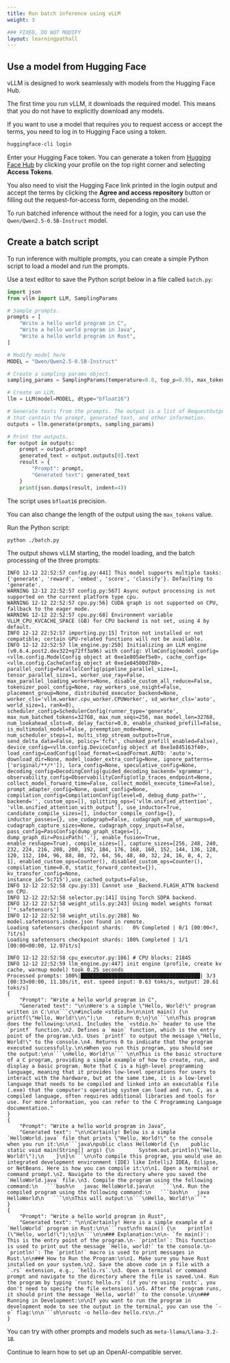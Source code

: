 ```yaml
---
title: Run batch inference using vLLM
weight: 3

### FIXED, DO NOT MODIFY
layout: learningpathall
---
```


## Use a model from Hugging Face

vLLM is designed to work seamlessly with models from the Hugging Face Hub.

The first time you run vLLM, it downloads the required model. This means that you do not have to explicitly download any models. 

If you want to use a model that requires you to request access or accept the terms, you need to log in to Hugging Face using a token.

```bash
huggingface-cli login
```

Enter your Hugging Face token. You can generate a token from [Hugging Face Hub](https://huggingface.co/) by clicking your profile on the top right corner and selecting **Access Tokens**. 

You also need to visit the Hugging Face link printed in the login output and accept the terms by clicking the **Agree and access repository** button or filling out the request-for-access form, depending on the model.

To run batched inference without the need for a login, you can use the `Qwen/Qwen2.5-0.5B-Instruct` model.

## Create a batch script

To run inference with multiple prompts, you can create a simple Python script to load a model and run the prompts. 

Use a text editor to save the Python script below in a file called `batch.py`:

```python
import json
from vllm import LLM, SamplingParams

# Sample prompts.
prompts = [
    "Write a hello world program in C",
    "Write a hello world program in Java",
    "Write a hello world program in Rust",
]

# Modify model here
MODEL = "Qwen/Qwen2.5-0.5B-Instruct"

# Create a sampling params object.
sampling_params = SamplingParams(temperature=0.8, top_p=0.95, max_tokens=256)

# Create an LLM.
llm = LLM(model=MODEL, dtype="bfloat16")

# Generate texts from the prompts. The output is a list of RequestOutput objects
# that contain the prompt, generated text, and other information.
outputs = llm.generate(prompts, sampling_params)

# Print the outputs.
for output in outputs:
    prompt = output.prompt
    generated_text = output.outputs[0].text
    result = {
        "Prompt": prompt,
        "Generated text": generated_text
    }
    print(json.dumps(result, indent=4))
```

The script uses `bfloat16` precision. 

You can also change the length of the output using the `max_tokens` value.

Run the Python script:

```bash
python ./batch.py
```

The output shows vLLM starting, the model loading, and the batch processing of the three prompts:

```output
INFO 12-12 22:52:57 config.py:441] This model supports multiple tasks: {'generate', 'reward', 'embed', 'score', 'classify'}. Defaulting to 'generate'.
WARNING 12-12 22:52:57 config.py:567] Async output processing is not supported on the current platform type cpu.
WARNING 12-12 22:52:57 cpu.py:56] CUDA graph is not supported on CPU, fallback to the eager mode.
WARNING 12-12 22:52:57 cpu.py:68] Environment variable VLLM_CPU_KVCACHE_SPACE (GB) for CPU backend is not set, using 4 by default.
INFO 12-12 22:52:57 importing.py:15] Triton not installed or not compatible; certain GPU-related functions will not be available.
INFO 12-12 22:52:57 llm_engine.py:250] Initializing an LLM engine (v0.6.4.post2.dev322+g72ff3a96) with config: VllmConfig(model_config=<vllm.config.ModelConfig object at 0xe1e8054ef5e0>, cache_config=<vllm.config.CacheConfig object at 0xe1e84500d780>, parallel_config=ParallelConfig(pipeline_parallel_size=1, tensor_parallel_size=1, worker_use_ray=False, max_parallel_loading_workers=None, disable_custom_all_reduce=False, tokenizer_pool_config=None, ray_workers_use_nsight=False, placement_group=None, distributed_executor_backend=None, worker_cls='vllm.worker.cpu_worker.CPUWorker', sd_worker_cls='auto', world_size=1, rank=0), scheduler_config=SchedulerConfig(runner_type='generate', max_num_batched_tokens=32768, max_num_seqs=256, max_model_len=32768, num_lookahead_slots=0, delay_factor=0.0, enable_chunked_prefill=False, is_multimodal_model=False, preemption_mode=None, num_scheduler_steps=1, multi_step_stream_outputs=True, send_delta_data=False, policy='fcfs', chunked_prefill_enabled=False), device_config=<vllm.config.DeviceConfig object at 0xe1e845163f40>, load_config=LoadConfig(load_format=<LoadFormat.AUTO: 'auto'>, download_dir=None, model_loader_extra_config=None, ignore_patterns=['original/**/*']), lora_config=None, speculative_config=None, decoding_config=DecodingConfig(guided_decoding_backend='xgrammar'), observability_config=ObservabilityConfig(otlp_traces_endpoint=None, collect_model_forward_time=False, collect_model_execute_time=False), prompt_adapter_config=None, quant_config=None, compilation_config=CompilationConfig(level=0, debug_dump_path='', backend='', custom_ops=[], splitting_ops=['vllm.unified_attention', 'vllm.unified_attention_with_output'], use_inductor=True, candidate_compile_sizes=[], inductor_compile_config={}, inductor_passes={}, use_cudagraph=False, cudagraph_num_of_warmups=0, cudagraph_capture_sizes=None, cudagraph_copy_inputs=False, pass_config=PassConfig(dump_graph_stages=[], dump_graph_dir=PosixPath('.'), enable_fusion=True, enable_reshape=True), compile_sizes=[], capture_sizes=[256, 248, 240, 232, 224, 216, 208, 200, 192, 184, 176, 168, 160, 152, 144, 136, 128, 120, 112, 104, 96, 88, 80, 72, 64, 56, 48, 40, 32, 24, 16, 8, 4, 2, 1], enabled_custom_ops=Counter(), disabled_custom_ops=Counter(), compilation_time=0.0, static_forward_context={}), kv_transfer_config=None, instance_id='5c715'),use_cached_outputs=False, 
INFO 12-12 22:52:58 cpu.py:33] Cannot use _Backend.FLASH_ATTN backend on CPU.
INFO 12-12 22:52:58 selector.py:141] Using Torch SDPA backend.
INFO 12-12 22:52:58 weight_utils.py:243] Using model weights format ['*.safetensors']
INFO 12-12 22:52:58 weight_utils.py:288] No model.safetensors.index.json found in remote.
Loading safetensors checkpoint shards:   0% Completed | 0/1 [00:00<?, ?it/s]
Loading safetensors checkpoint shards: 100% Completed | 1/1 [00:00<00:00, 12.97it/s]

INFO 12-12 22:52:58 cpu_executor.py:186] # CPU blocks: 21845
INFO 12-12 22:52:59 llm_engine.py:447] init engine (profile, create kv cache, warmup model) took 0.25 seconds
Processed prompts: 100%|███████████████████████████████████████| 3/3 [00:33<00:00, 11.10s/it, est. speed input: 0.63 toks/s, output: 20.61 toks/s]
{
    "Prompt": "Write a hello world program in C",
    "Generated text": "\n\nHere's a simple \"Hello, World!\" program written in C:\n\n```c\n#include <stdio.h>\n\nint main() {\n    printf(\"Hello, World!\\n\");\n    return 0;\n}\n```\n\nThis program does the following:\n\n1. Includes the `<stdio.h>` header to use the `printf` function.\n2. Defines a `main` function, which is the entry point of the program.\n3. Uses `printf` to output the message \"Hello, World!\" to the console.\n4. Returns 0 to indicate that the program executed successfully.\n\nWhen you run this program, you should see the output:\n\n```\nHello, World!\n``` \n\nThis is the basic structure of a C program, providing a simple example of how to create, run, and display a basic program. Note that C is a high-level programming language, meaning that it provides low-level operations for users to interact with the hardware, but at the same time, it is a low-level language that needs to be compiled and linked into an executable file (.exe) that the computer's operating system can load and run. C, as a compiled language, often requires additional libraries and tools for use. For more information, you can refer to the C Programming Language documentation."
}
{
    "Prompt": "Write a hello world program in Java",
    "Generated text": "\n\nCertainly! Below is a simple `HelloWorld.java` file that prints \"Hello, World!\" to the console when you run it:\n\n```java\npublic class HelloWorld {\n    public static void main(String[] args) {\n        System.out.println(\"Hello, World!\");\n    }\n}\n```\n\nTo compile this program, you would use an integrated development environment (IDE) like IntelliJ IDEA, Eclipse, or NetBeans. Here is how you can compile it:\n\n1. Open a terminal or command prompt.\n2. Navigate to the directory where you saved the `HelloWorld.java` file.\n3. Compile the program using the following command:\n   ```bash\n   javac HelloWorld.java\n   ```\n4. Run the compiled program using the following command:\n   ```bash\n   java HelloWorld\n   ```\n\nThis will output:\n```\nHello, World!\n```"
}
{
    "Prompt": "Write a hello world program in Rust",
    "Generated text": "\n\nCertainly! Here is a simple example of a `HelloWorld` program in Rust:\n\n```rust\nfn main() {\n    println!(\"Hello, world!\");\n}\n```\n\n### Explanation:\n\n- `fn main()`: This is the entry point of the program.\n- `println!`: This function is used to print out the message `Hello, world!` to the console.\n- `println!`: The `println!` macro is used to print messages in Rust.\n\n### How to Run the Program:\n\n1. Make sure you have Rust installed on your system.\n2. Save the above code in a file with a `.rs` extension, e.g., `hello.rs`.\n3. Open a terminal or command prompt and navigate to the directory where the file is saved.\n4. Run the program by typing `rustc hello.rs` (if you're using `rustc`, you don't need to specify the file extension).\n5. After the program runs, it should print the message `Hello, world!` to the console.\n\n### Running in Development:\n\nIf you want to run the program in development mode to see the output in the terminal, you can use the `-o` flag:\n\n```sh\nrustc -o hello-dev hello.rs\n./"
}
```

You can try with other prompts and models such as `meta-llama/Llama-3.2-1B`. 

Continue to learn how to set up an OpenAI-compatible server.
